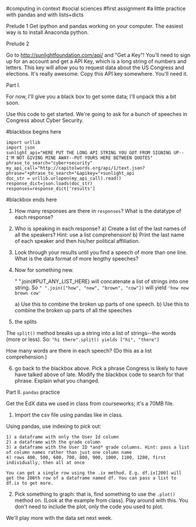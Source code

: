 
#computing in context
#social sciences 
#first assignment
#a little practice with pandas and with lists+dicts

Prelude 1
Get ipython and pandas working on your computer. The easiest way is to install Anaconda python.


Prelude 2

Go to http://sunlightfoundation.com/api/ and "Get a Key"! You'll need to sign up for an account and get a API Key, which is a long string of numbers and letters. This key will allow you to request data about the US Congress and elections. It's really awesome. Copy this API key somewhere. You'll need it.


Part I. 


For now, I'll give you a black box to get some data; I'll unpack this a bit soon.

Use this code to get started. We're going to ask for a bunch of speeches in Congress about Cyber Security.

#blackbox begins here

	import urllib
	import json
	sunlight_api="HERE PUT THE LONG API STRING YOU GOT FROM SIGNING UP--I'M NOT GIVING MINE AWAY--PUT YOURS HERE BETWEEN QUOTES"
	phrase_to_search="cyber+security"    
	my_api_call="http://capitolwords.org/api/1/text.json?phrase="+phrase_to_search+"&apikey="+sunlight_api
	doc_str = urllib.urlopen(my_api_call).read()
	response_dict=json.loads(doc_str)
	responses=response_dict['results']

#blackbox ends here

1) How many responses are there in `responses`? What is the datatype of each response?

2) Who is speaking in each response?
	a) Create a list of the last names of all the speakers? Hint: use a list comprehension!
	b) Print the last name of each speaker and then his/her political affiliation.

3) Look through your results until you find a speech of more than one line.
	What is the data format of more lengthy speeches?

4) Now for something new.

	" ".join(#PUT_ANY_LIST_HERE) will concatenate a list of strings into one string. So `" ".join(["how", "now", "brown", "cow"])` will yield `'how now brown cow'`

	a) Use this to combine the broken up parts of one speech.
	b) Use this to combine the broken up parts of all the speeches

5) the splits

The `split()` method breaks up a string into a list of strings--the words (more or less). So: `"hi there".split() yields ["hi", "there"]`

How many words are there in each speech? (Do this as a list comprehension.)

6) go back to the blackbox above. Pick a phrase Congress is likely to have have talked above of late. Modify the blackbox code to search for that phrase. Explain what you changed.


Part II. `pandas` practice

Get the EdX data we used in class from courseworks; it's a 70MB file. 

1) Import the csv file using pandas like in class.

Using pandas, use indexing to pick out:

    1) a dataframe with only the User Id column
    2) a dataframe with the grade column
    3) a dataframe with the User ID *and* grade columns. Hint: pass a list of column names rather than just one column name
    4) rows 400, 500, 600, 700, 800, 900, 1000, 1100, 1200, first individually, then all at once

    You can get a single row using the .ix method. E.g. df.ix[200] will get the 200th row of a dataframe named df. You can pass a list to df.ix to get more.

2) Pick something to graph: that is, find something to use the `.plot()` method on. (Look at the example from class). Play around with this. You don't need to include the plot, only the code you used to plot.

We'll play more with the data set next week.


